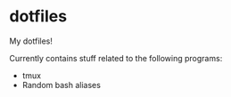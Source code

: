 # dotfiles
My dotfiles!

Currently contains stuff related to the following programs:

* tmux
* Random bash aliases
